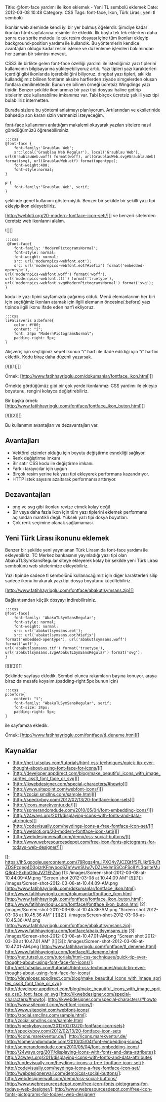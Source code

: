 Title: @font-face yardımı ile ikon eklemek - Yeni TL sembolü eklemek
Date: 2012-03-08 10:48
Category: CSS
Tags: font-face, İkon, Türk Lirası, yeni tl sembolü

İkonlar web aleminde kendi iyi bir yer bulmuş öğelerdir. Şimdiye kadar
ikonları html sayfalarına resimler ile ekledik. İlk başta tek tek
eklerken daha sonra css sprite metodu ile tek resim dosyası içine tüm
ikonları ekleyip background-position yardımı ile kullandık. Bu
yöntemlerin kendice avantajları olduğu kadar resim işleme ve düzenleme
işlemleri bakımından her zaman bir sıkıntısı mevcut.

CSS3 ile birlikte gelen font-face özelliği yardımı ile istediğimiz yazı
tiplerini kullanıcının bilgisayarına yükleyebiliyoruz artık. Yazı
tipleri yazı karakterleri içerdiği gibi ikonlarıda içerebildiğini
biliyoruz. dingbat yazı tipleri, sıklıkla kullandığımız bilinen
fontların aksine harflerden ziyade simgelerden oluşan fontlara
denilmektedir. Bunun en bilinen örneği ücretsiz Wingdings yazı tipidir.
Benzer şekilde ikonlarımızı bir yazı tipi dosyası haline getirip
sitelerimizde kullanabilme imkanımız var. Tabi birçok ücretsiz şekilli
yazı tipi bulabiliriz internetten.

Burada sizlere bu yöntemi anlatmayı planlıyorum. Artılarından ve
eksilerinide bahsedip son kararı sizin vermenizi isteyeceğim.

[font-face kullanımını][] anlattığım makalemi okuyarak yazıları sitelere
nasıl gömdüğümüzü öğrenebilirsiniz.

	:::css
	@font-face {
		font-family:'Graublau Web';
		src:local('Graublau Web Regular'), local('Graublau Web'), url(GraublauWeb.woff) format(woff), url(GraublauWeb.svg#GraublauWeb) format(svg), url(GraublauWeb.otf) format(opentype);
		font-weight:400;
		font-style:normal;
	}

	p {
		font-family:"Graublau Web", serif;
	}

şeklinde genel kullanımı göstermiştik. Benzer bir şekilde bir şekilli
yazı tipi ekleyip ikon ekleyebiliriz.

[http://webloti.org/20-modern-fontface-icon-seti/][] ve benzeri sitelerden ücretsiz web ikonlarını alalım.

![][]

	:::css
	 @font-face{
		font-family: 'ModernPictogramsNormal';
		font-style: normal;
		font-weight: normal;
		src: url('modernpics-webfont.eot');
		src: url('modernpics-webfont.eot?#iefix') format('embedded-opentype'),
	url('modernpics-webfont.woff') format('woff'),
	url('modernpics-webfont.ttf') format('truetype'),
	url('modernpics-webfont.svg#ModernPictogramsNormal') format('svg');
	}

kodu ile yazı tipini sayfamızda çağırmış olduk. Menü elemanlarının her
biri için seçtiğimiz ikonları atamak için ilgili elemanın
öncesine(:before) yazı tipinde ilgili ikonu ifade eden harfi ekliyoruz.

	:::css
	li#alisveris a:before{
		color: #f00;
		content: "i";
		font: 24px "ModernPictogramsNormal";
		padding-right: 5px;
	}
	
Alışveriş için seçtiğimiz sepet ikonun “i” harfi ile ifade edildiği için “i” harfini ekledik. Kodu biraz daha düzenli yazarsak.

[![][1]][]

Örnek: [http://www.fatihhayrioglu.com/dokumanlar/fontface_ikon.html][]

Örnekte gördüğümüz gibi bir çok yerde ikonlarımızı CSS yardımı ile
ekleyip boyutunu, rengini kolayca değiştirebiliriz.

Bir başka örnek:
[http://www.fatihhayrioglu.com/fontface/fontface_ikon_buton.html][]

[![][2]][]

Bu kullanımın avantajları ve dezavantajları var.

## Avantajları

-   Vektörel çizimler olduğu için boyutu değiştirme esnekliği sağlıyor.
-   Renk değiştirme imkanı
-   Bir satır CSS kodu ile değiştirme imkanı.
-   Farklı tarayıcılar için uygun
-   Birçok resim yerine tek yazı tipi ekleyerek performans kazandırıyor.
-   HTTP istek sayısını azaltarak performansı arttırıyor.

## Dezavantajları

-   png ve svg gibi ikonları revize etmek kolay değil
-   Bir veya daha fazla ikon için tüm yazı tiplerini eklemek performans
    açısından mantıklı değil. Yüksek yazı tipi dosya boyutları.
-   Çok renk seçimine olanak sağlamaması.

## Yeni Türk Lirası ikonunu eklemek

Benzer bir şekilde yeni yayınlanan Türk Lirasınıda font-face yardımı ile
ekleyebiliriz. TC Merkez bankasının yayınladığı yazı tipi olan
AbakuTLSymSansRegular siteye ekleyerek kolay bir şekilde yeni Türk
Lirası sembolünü web sitelerimize ekleyebiliriz.

Yazı tipinde sadece tl sembolünü kullanacağımız için diğer karakterleri
silip sadece ikonu bırakarak yazı tipi dosya boyutunu küçültebiliriz.

[http://www.fatihhayrioglu.com/fontface/abakutlsymsans.zip][]

Bağlantısından küçük dosyayı indirebilirsiniz.

	:::css
	@font-face{
		font-family: 'AbakuTLSymSansRegular';
		font-style: normal;
		font-weight: normal;
		src: url('abakutlsymsans.eot');
		src: url('abakutlsymsans.eot?#iefix')
	format('embedded-opentype'), url('abakutlsymsans.woff') format('woff'),
	url('abakutlsymsans.ttf') format('truetype'),
	url('abakutlsymsans.svg#AbakuTLSymSansRegular') format('svg');
	}

[![][3]][]

Şeklinde sayfaya ekledik. Sembol olunca rakamların başına konuyor. araya
biraz da mesafe koyalım.(padding-right:5px bunun için)

	:::css
	p:before{
		content: "t";
		font-family: "AbakuTLSymSansRegular", serif;
		font-size: 24px;
		padding-right: 5px;
	}

ile sayfamıza ekledik.

Örnek: [http://www.fatihhayrioglu.com/fontface/tl_deneme.html][]

## Kaynaklar

-   [http://net.tutsplus.com/tutorials/html-css-techniques/quick-tip-ever-thought-about-using-font-face-for-icons/][]
-   [http://developer.appdirect.com/blog/make_beautiful_icons_with_image_sprites_css3_font_face_or_svg][]
-   [http://ikwebdesigner.com/special-characters/#howto][]
-   [http://www.sitepoint.com/webfont-icons/][]
-   [http://zocial.smcllns.com/sample.html][]
-   [http://speckyboy.com/2012/02/13/20-fontface-icon-sets][]
-   [http://icons.marekventur.de/][]
-   [http://somerandomdude.com/2010/05/04/font-embedding-icons/][]
-   [http://24ways.org/2011/displaying-icons-with-fonts-and-data-attributes][]
-   [http://codevisually.com/heydings-icons-a-free-fontface-icon-set/][]
-   [http://webloti.org/20-modern-fontface-icon-seti/][]
-   [http://webdesignerwall.com/demo/css-social-buttons/][]
-   [http://www.webresourcesdepot.com/free-icon-fonts-pictograms-for-todays-web-designer/][]

  [font-face kullanımını]: http://www.fatihhayrioglu.com/font-face-kullanimi/
  [http://webloti.org/20-modern-fontface-icon-seti/]: http://webloti.org/20-modern-fontface-icon-seti/
  []: https://lh5.googleusercontent.com/79Rggs4m_IPXO4v7JCZQt1fSFLljkf9RuTtZDSPzqeg4D3pjzrKFmyboc6ZmVwnSUw7yDZUvklmSSCqFSo8YL3qslteMuQ8r4I-SxhoO6pJVZ1EhZog
  [1]: /images/Screen-shot-2012-03-08-at-10.44.09-AM.png "Screen shot 2012-03-08 at 10.44.09 AM"
  [![][1]]: /images/Screen-shot-2012-03-08-at-10.44.09-AM.png
  [http://www.fatihhayrioglu.com/dokumanlar/fontface_ikon.html]: http://www.fatihhayrioglu.com/dokumanlar/fontface_ikon.html
  [http://www.fatihhayrioglu.com/fontface/fontface_ikon_buton.html]: http://www.fatihhayrioglu.com/fontface/fontface_ikon_buton.html
  [2]: /images/Screen-shot-2012-03-08-at-10.45.36-AM.png "Screen shot 2012-03-08 at 10.45.36 AM"
  [![][2]]: /images/Screen-shot-2012-03-08-at-10.45.36-AM.png
  [http://www.fatihhayrioglu.com/fontface/abakutlsymsans.zip]: http://www.fatihhayrioglu.com/fontface/abakutlsymsans.zip
  [3]: /images/Screen-shot-2012-03-08-at-10.47.01-AM.png "Screen shot 2012-03-08 at 10.47.01 AM"
  [![][3]]: /images/Screen-shot-2012-03-08-at-10.47.01-AM.png
  [http://www.fatihhayrioglu.com/fontface/tl_deneme.html]: http://www.fatihhayrioglu.com/fontface/tl_deneme.html
  [http://net.tutsplus.com/tutorials/html-css-techniques/quick-tip-ever-thought-about-using-font-face-for-icons/]: http://net.tutsplus.com/tutorials/html-css-techniques/quick-tip-ever-thought-about-using-font-face-for-icons/
  [http://developer.appdirect.com/blog/make_beautiful_icons_with_image_sprites_css3_font_face_or_svg]: http://developer.appdirect.com/blog/make_beautiful_icons_with_image_sprites_css3_font_face_or_svg
  [http://ikwebdesigner.com/special-characters/#howto]: http://ikwebdesigner.com/special-characters/#howto
  [http://www.sitepoint.com/webfont-icons/]: http://www.sitepoint.com/webfont-icons/
  [http://zocial.smcllns.com/sample.html]: http://zocial.smcllns.com/sample.html
  [http://speckyboy.com/2012/02/13/20-fontface-icon-sets]: http://speckyboy.com/2012/02/13/20-fontface-icon-sets
  [http://icons.marekventur.de/]: http://icons.marekventur.de/
  [http://somerandomdude.com/2010/05/04/font-embedding-icons/]: http://somerandomdude.com/2010/05/04/font-embedding-icons/
  [http://24ways.org/2011/displaying-icons-with-fonts-and-data-attributes]: http://24ways.org/2011/displaying-icons-with-fonts-and-data-attributes
  [http://codevisually.com/heydings-icons-a-free-fontface-icon-set/]: http://codevisually.com/heydings-icons-a-free-fontface-icon-set/
  [http://webdesignerwall.com/demo/css-social-buttons/]: http://webdesignerwall.com/demo/css-social-buttons/
  [http://www.webresourcesdepot.com/free-icon-fonts-pictograms-for-todays-web-designer/]: http://www.webresourcesdepot.com/free-icon-fonts-pictograms-for-todays-web-designer/
